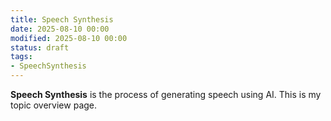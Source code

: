 ```yaml
---
title: Speech Synthesis
date: 2025-08-10 00:00
modified: 2025-08-10 00:00
status: draft
tags:
- SpeechSynthesis
---
```


**Speech Synthesis** is the process of generating speech using AI. This is my topic overview page.